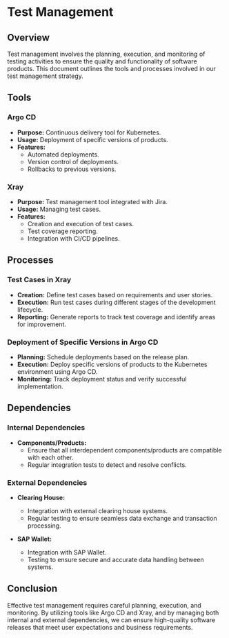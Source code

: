 # Test Management

## Overview

Test management involves the planning, execution, and monitoring of testing activities to ensure the quality and functionality of software products. This document outlines the tools and processes involved in our test management strategy.

## Tools

### Argo CD

- **Purpose:** Continuous delivery tool for Kubernetes.
- **Usage:** Deployment of specific versions of products.
- **Features:**
  - Automated deployments.
  - Version control of deployments.
  - Rollbacks to previous versions.

### Xray

- **Purpose:** Test management tool integrated with Jira.
- **Usage:** Managing test cases.
- **Features:**
  - Creation and execution of test cases.
  - Test coverage reporting.
  - Integration with CI/CD pipelines.

## Processes

### Test Cases in Xray

- **Creation:** Define test cases based on requirements and user stories.
- **Execution:** Run test cases during different stages of the development lifecycle.
- **Reporting:** Generate reports to track test coverage and identify areas for improvement.

### Deployment of Specific Versions in Argo CD

- **Planning:** Schedule deployments based on the release plan.
- **Execution:** Deploy specific versions of products to the Kubernetes environment using Argo CD.
- **Monitoring:** Track deployment status and verify successful implementation.

## Dependencies

### Internal Dependencies

- **Components/Products:**
  - Ensure that all interdependent components/products are compatible with each other.
  - Regular integration tests to detect and resolve conflicts.

### External Dependencies

- **Clearing House:**
  - Integration with external clearing house systems.
  - Regular testing to ensure seamless data exchange and transaction processing.

- **SAP Wallet:**
  - Integration with SAP Wallet.
  - Testing to ensure secure and accurate data handling between systems.

## Conclusion

Effective test management requires careful planning, execution, and monitoring. By utilizing tools like Argo CD and Xray, and by managing both internal and external dependencies, we can ensure high-quality software releases that meet user expectations and business requirements.
